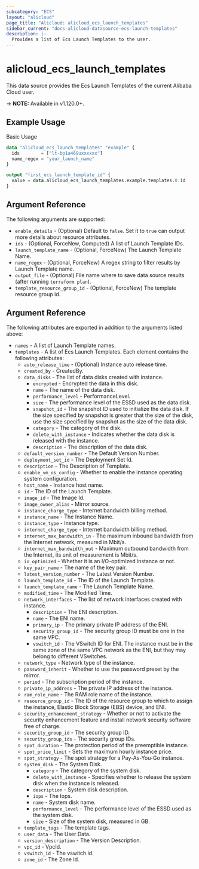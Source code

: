 ```yaml
---
subcategory: "ECS"
layout: "alicloud"
page_title: "Alicloud: alicloud_ecs_launch_templates"
sidebar_current: "docs-alicloud-datasource-ecs-launch-templates"
description: |-
  Provides a list of Ecs Launch Templates to the user.
---
```


# alicloud\_ecs\_launch\_templates

This data source provides the Ecs Launch Templates of the current Alibaba Cloud user.

-> **NOTE:** Available in v1.120.0+.

## Example Usage

Basic Usage

```terraform
data "alicloud_ecs_launch_templates" "example" {
  ids        = ["lt-bp1a469uxxxxxx"]
  name_regex = "your_launch_name"
}

output "first_ecs_launch_template_id" {
  value = data.alicloud_ecs_launch_templates.example.templates.0.id
}
```

## Argument Reference

The following arguments are supported:

* `enable_details` - (Optional) Default to `false`. Set it to `true` can output more details about resource attributes.
* `ids` - (Optional, ForceNew, Computed)  A list of Launch Template IDs.
* `launch_template_name` - (Optional, ForceNew) The Launch Template Name.
* `name_regex` - (Optional, ForceNew) A regex string to filter results by Launch Template name.
* `output_file` - (Optional) File name where to save data source results (after running `terraform plan`).
* `template_resource_group_id` - (Optional, ForceNew) The template resource group id.

## Argument Reference

The following attributes are exported in addition to the arguments listed above:

* `names` - A list of Launch Template names.
* `templates` - A list of Ecs Launch Templates. Each element contains the following attributes:
    * `auto_release_time` - (Optional) Instance auto release time.
	* `created_by` - CreatedBy.
	* `data_disks` - The list of data disks created with instance.
		* `encrypted` - Encrypted the data in this disk.
		* `name` - The name of the data disk.
		* `performance_level` - PerformanceLevel.
		* `size` - The performance level of the ESSD used as the data disk.
		* `snapshot_id` - The snapshot ID used to initialize the data disk. If the size specified by snapshot is greater that the size of the disk, use the size specified by snapshot as the size of the data disk.
		* `category` - The category of the disk.
		* `delete_with_instance` - Indicates whether the data disk is released with the instance.
		* `description` - The description of the data disk.
	* `default_version_number` - The Default Version Number.
	* `deployment_set_id` - The Deployment Set Id.
	* `description` - The Description of Template.
	* `enable_vm_os_config` - Whether to enable the instance operating system configuration.
	* `host_name` - Instance host name.
	* `id` - The ID of the Launch Template.
	* `image_id` - The Image Id.
	* `image_owner_alias` - Mirror source.
	* `instance_charge_type` - Internet bandwidth billing method.
	* `instance_name` - The Instance Name.
	* `instance_type` - Instance type.
	* `internet_charge_type` - Internet bandwidth billing method.
	* `internet_max_bandwidth_in` - The maximum inbound bandwidth from the Internet network, measured in Mbit/s.
	* `internet_max_bandwidth_out` - Maximum outbound bandwidth from the Internet, its unit of measurement is Mbit/s.
	* `io_optimized` - Whether it is an I/O-optimized instance or not.
	* `key_pair_name` - The name of the key pair.
	* `latest_version_number` - The Latest Version Number.
	* `launch_template_id` - The ID of the Launch Template.
	* `launch_template_name` - The Launch Template Name.
	* `modified_time` - The Modified Time.
	* `network_interfaces` - The list of network interfaces created with instance.
		* `description` - The ENI description.
		* `name` - The ENI name.
		* `primary_ip` - The primary private IP address of the ENI.
		* `security_group_id` - The security group ID must be one in the same VPC.
		* `vswitch_id` - The VSwitch ID for ENI. The instance must be in the same zone of the same VPC network as the ENI, but they may belong to different VSwitches.
	* `network_type` - Network type of the instance.
	* `password_inherit` - Whether to use the password preset by the mirror.
	* `period` - The subscription period of the instance.
	* `private_ip_address` - The private IP address of the instance.
	* `ram_role_name` - The RAM role name of the instance.
	* `resource_group_id` - The ID of the resource group to which to assign the instance, Elastic Block Storage (EBS) device, and ENI.
	* `security_enhancement_strategy` - Whether or not to activate the security enhancement feature and install network security software free of charge.
	* `security_group_id` - The security group ID.
	* `security_group_ids` - The security group IDs.
	* `spot_duration` - The protection period of the preemptible instance.
	* `spot_price_limit` - Sets the maximum hourly instance price.
	* `spot_strategy` - The spot strategy for a Pay-As-You-Go instance.
	* `system_disk` - The System Disk.
		* `category` - The category of the system disk.
		* `delete_with_instance` - Specifies whether to release the system disk when the instance is released.
		* `description` - System disk description.
		* `iops` - The Iops.
		* `name` - System disk name.
		* `performance_level` - The performance level of the ESSD used as the system disk.
		* `size` - Size of the system disk, measured in GB.
	* `template_tags` - The template tags.
	* `user_data` - The User Data.
	* `version_description` - The Version Description.
	* `vpc_id` - VpcId.
	* `vswitch_id` - The vswitch id.
	* `zone_id` - The Zone Id.